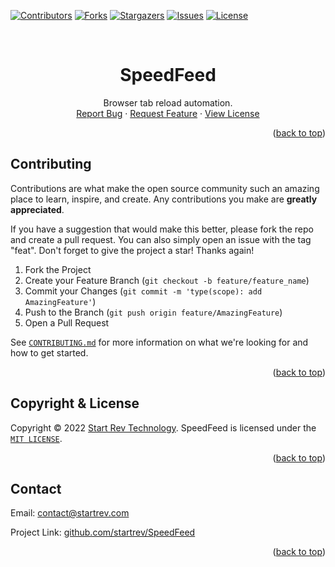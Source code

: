 
<div id="top"></div>
<!--
*** Thanks for checking out the README. If you have a suggestion
*** that would make this better, please fork the repo and create a pull request
*** or simply open an issue with the proper label.
*** Don't forget to give the project a star!
*** Thanks again! Now go create something AMAZING! :D
-->


<!-- PROJECT SHIELDS -->
<!--
*** We're using markdown "reference style" links for readability.
*** Reference links are enclosed in brackets [ ] instead of parentheses ( ).
*** See the bottom of this document for the declaration of the reference variables
*** for contributors-url, forks-url, etc. This is an optional, concise syntax you may use.
*** https://www.markdownguide.org/basic-syntax/#reference-style-links
-->

[![Contributors][contributors-shield]][contributors-url]
[![Forks][forks-shield]][forks-url]
[![Stargazers][stars-shield]][stars-url]
[![Issues][issues-shield]][issues-url]
[![License][license-shield]][license-url]

<!-- PROJECT LOGO -->
<br />
<div align="center">


  <h1 align="center">SpeedFeed</h1>

  <p align="center">
    Browser tab reload automation.
    <br>
    <a href="https://github.com/startrev/SpeedFeed/issues/new/choose">Report Bug</a>
    ·
    <a href="https://github.com/startrev/SpeedFeed/issues/new/choose">Request Feature</a>
    ·
    <a href="https://github.com/startrev/SpeedFeed/blob/main/LICENSE">View License</a>
  </p>
</div>

<p align="right">(<a href="#top">back to top</a>)</p>

<!-- CONTRIBUTING -->
## Contributing

Contributions are what make the open source community such an amazing place to learn, inspire, and create. Any contributions you make are **greatly appreciated**.

If you have a suggestion that would make this better, please fork the repo and create a pull request. You can also simply open an issue with the tag "feat".
Don't forget to give the project a star! Thanks again!

1. Fork the Project
2. Create your Feature Branch (`git checkout -b feature/feature_name`)
3. Commit your Changes (`git commit -m 'type(scope): add AmazingFeature'`)
4. Push to the Branch (`git push origin feature/AmazingFeature`)
5. Open a Pull Request

See [`CONTRIBUTING.md`][contributing-url] for more information on what we're looking for and how to get started.

<p align="right">(<a href="#top">back to top</a>)</p>

<!-- LICENSE & COPYRIGHT -->
## Copyright & License

Copyright © 2022 [Start Rev Technology][startrev-url]. SpeedFeed is licensed under the [`MIT LICENSE`][license-url].

<p align="right">(<a href="#top">back to top</a>)</p>

<!-- CONTACT -->
## Contact

Email: contact@startrev.com

Project Link: [github.com/startrev/SpeedFeed][project-url]

<p align="right">(<a href="#top">back to top</a>)</p>

<!-- MARKDOWN IMAGES & LINKS-->
<!-- https://www.markdownguide.org/basic-syntax/#reference-style-links -->
[contributors-shield]: https://img.shields.io/github/contributors/startrev/SpeedFeed.svg?style=for-the-badge&color=green
[forks-shield]: https://img.shields.io/github/forks/startrev/SpeedFeed.svg?style=for-the-badge&color=blue
[stars-shield]: https://img.shields.io/github/stars/startrev/SpeedFeed.svg?style=for-the-badge&color=yellow
[issues-shield]: https://img.shields.io/github/issues/startrev/SpeedFeed.svg?style=for-the-badge&color=red
[license-shield]: https://img.shields.io/github/license/startrev/SpeedFeed.svg?style=for-the-badge&color=yellowgreen

[startrev-url]: https://github.com/startrev
[contributors-url]: https://github.com/startrev/SpeedFeed/graphs/contributors
[project-url]: https://github.com/startrev/SpeedFeed
[forks-url]: https://github.com/startrev/SpeedFeed/network/members
[stars-url]: https://github.com/startrev/SpeedFeed/stargazers
[issues-url]: https://github.com/startrev/SpeedFeed/issues
[license-url]: ../main/LICENSE
[contributing-url]: ../main/CONTRIBUTING.md
